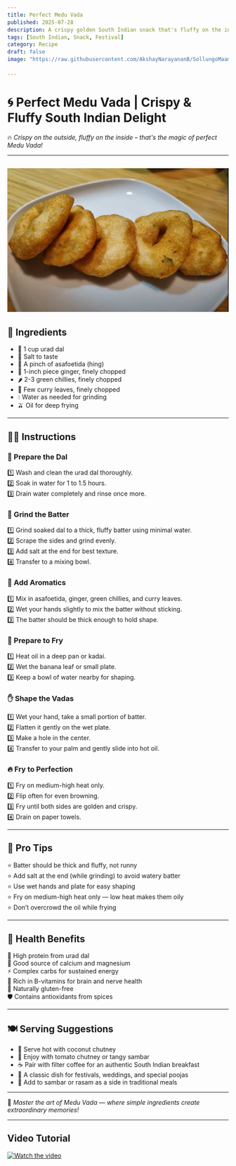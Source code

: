 ```yaml
---
title: Perfect Medu Vada  
published: 2025-07-28  
description: A crispy golden South Indian snack that's fluffy on the inside and crunchy on the outside — a beloved classic perfect for breakfast or evening tea!  
tags: [South Indian, Snack, Festival]  
category: Recipe  
draft: false  
image: "https://raw.githubusercontent.com/AkshayNarayananB/SollungoMaami/master/images/meduvada.png" 
  
---
```


# 🌀 Perfect Medu Vada | Crispy & Fluffy South Indian Delight

🔥 *Crispy on the outside, fluffy on the inside – that's the magic of perfect Medu Vada!*

---
![meduvada](https://raw.githubusercontent.com/AkshayNarayananB/SollungoMaami/master/images/meduvada.png)
---
## 🥘 Ingredients

- 🌾 1 cup urad dal  
- 🧂 Salt to taste  
- 🧄 A pinch of asafoetida (hing)  
- 🫚 1-inch piece ginger, finely chopped  
- 🌶️ 2-3 green chillies, finely chopped  
- 🍃 Few curry leaves, finely chopped  
- 💧 Water as needed for grinding  
- 🫒 Oil for deep frying  

---

## 👩‍🍳 Instructions

### 🧽 Prepare the Dal  
1️⃣ Wash and clean the urad dal thoroughly.  
2️⃣ Soak in water for 1 to 1.5 hours.  
3️⃣ Drain water completely and rinse once more.

### 🔄 Grind the Batter  
1️⃣ Grind soaked dal to a thick, fluffy batter using minimal water.  
2️⃣ Scrape the sides and grind evenly.  
3️⃣ Add salt at the end for best texture.  
4️⃣ Transfer to a mixing bowl.

### 🌿 Add Aromatics  
1️⃣ Mix in asafoetida, ginger, green chillies, and curry leaves.  
2️⃣ Wet your hands slightly to mix the batter without sticking.  
3️⃣ The batter should be thick enough to hold shape.

### 🍳 Prepare to Fry  
1️⃣ Heat oil in a deep pan or kadai.  
2️⃣ Wet the banana leaf or small plate.  
3️⃣ Keep a bowl of water nearby for shaping.  

### ✋ Shape the Vadas  
1️⃣ Wet your hand, take a small portion of batter.  
2️⃣ Flatten it gently on the wet plate.  
3️⃣ Make a hole in the center.  
4️⃣ Transfer to your palm and gently slide into hot oil.

### 🔥 Fry to Perfection  
1️⃣ Fry on medium-high heat only.  
2️⃣ Flip often for even browning.  
3️⃣ Fry until both sides are golden and crispy.  
4️⃣ Drain on paper towels.

---

## 📝 Pro Tips

⭐ Batter should be thick and fluffy, not runny  
⭐ Add salt at the end (while grinding) to avoid watery batter  
⭐ Use wet hands and plate for easy shaping  
⭐ Fry on medium-high heat only — low heat makes them oily  
⭐ Don’t overcrowd the oil while frying

---

## 🌟 Health Benefits

💪 High protein from urad dal  
🦴 Good source of calcium and magnesium  
⚡ Complex carbs for sustained energy  
🧠 Rich in B-vitamins for brain and nerve health  
🌱 Naturally gluten-free  
🛡️ Contains antioxidants from spices

---

## 🍽️ Serving Suggestions

- 🥥 Serve hot with coconut chutney  
- 🍅 Enjoy with tomato chutney or tangy sambar  
- ☕ Pair with filter coffee for an authentic South Indian breakfast  
- 🎉 A classic dish for festivals, weddings, and special poojas  
- 🍛 Add to sambar or rasam as a side in traditional meals  

---

💫 *Master the art of Medu Vada — where simple ingredients create extraordinary memories!*

---
## Video Tutorial

[![Watch the video](https://img.youtube.com/vi/VIDEO_ID/0.jpg)](https://youtu.be/T_u7oH7saCk?si=-eIgI04QCm3GMU-f)
